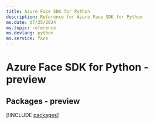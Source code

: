 ```yaml
---
title: Azure Face SDK for Python
description: Reference for Azure Face SDK for Python
ms.date: 07/25/2024
ms.topic: reference
ms.devlang: python
ms.service: face
---
```

# Azure Face SDK for Python - preview
## Packages - preview
[!INCLUDE [packages](face-index.md)]